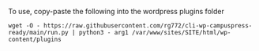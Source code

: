 To use, copy-paste the following into the wordpress plugins folder
````
wget -O - https://raw.githubusercontent.com/rg772/cli-wp-campuspress-ready/main/run.py | python3 - arg1 /var/www/sites/SITE/html/wp-content/plugins
``````